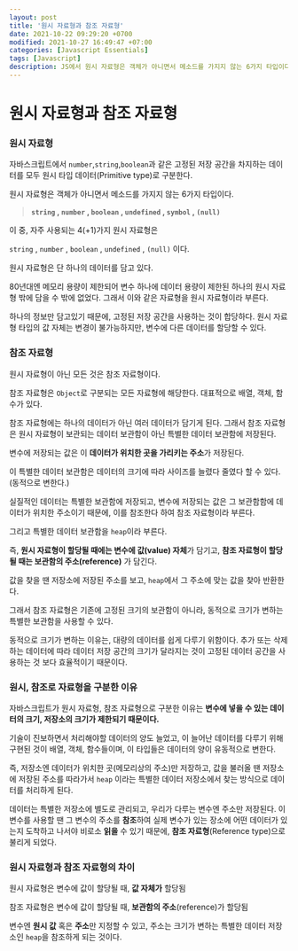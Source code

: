 ```yaml
---
layout: post
title: '원시 자료형과 참조 자료형'
date: 2021-10-22 09:29:20 +0700
modified: 2021-10-27 16:49:47 +07:00
categories: [Javascript Essentials]
tags: [Javascript]
description: JS에서 원시 자료형은 객체가 아니면서 메소드를 가지지 않는 6가지 타입이다.
---
```


# 원시 자료형과 참조 자료형

### 원시 자료형

자바스크립트에서 `number`,`string`,`boolean`과 같은 고정된 저장 공간을 차지하는 데이터를 모두 원시 타입 데이터(Primitive type)로 구분한다.

원시 자료형은 객체가 아니면서 메소드를 가지지 않는 6가지 타입이다.

> **`string` , `number` , `boolean` , `undefined` , `symbol` , `(null)`**

이 중, 자주 사용되는 4(+1)가지 원시 자료형은

`string` , `number` , `boolean` , `undefined` , `(null)` 이다.

원시 자료형은 단 하나의 데이터를 담고 있다.

80년대엔 메모리 용량이 제한되어 변수 하나에 데이터 용량이 제한된 하나의 원시 자료형 밖에 담을 수 밖에 없었다. 그래서 이와 같은 자료형을 원시 자료형이라 부른다.

하나의 정보만 담고있기 때문에, 고정된 저장 공간을 사용하는 것이 합당하다. 원시 자료형 타입의 값 자체는 변경이 불가능하지만, 변수에 다른 데이터를 할당할 수 있다.

### 참조 자료형

원시 자료형이 아닌 모든 것은 참조 자료형이다.

참조 자료형은 `Object`로 구분되는 모든 자료형에 해당한다.
대표적으로 배열, 객체, 함수가 있다.

참조 자료형에는 하나의 데이터가 아닌 여러 데이터가 담기게 된다. 그래서 참조 자료형은 원시 자료형이 보관되는 데이터 보관함이 아닌 특별한 데이터 보관함에 저장된다.

변수에 저장되는 값은 이 **데이터가 위치한 곳을 가리키는 주소**가 저장된다.

이 특별한 데이터 보관함은 데이터의 크기에 따라 사이즈를 늘렸다 줄였다 할 수 있다. (동적으로 변한다.)

실질적인 데이터는 특별한 보관함에 저장되고, 변수에 저장되는 값은 그 보관함함에 데이터가 위치한 주소이기 때문에, 이를 참조한다 하여 참조 자료형이라 부른다.

그리고 특별한 데이터 보관함을 `heap`이라 부른다.

즉, **원시 자료형이 할당될 때에는 변수에 값(value) 자체**가 담기고, **참조 자료형이 할당될 때는 보관함의 주소(reference)** 가 담긴다.

값을 찾을 땐 저장소에 저장된 주소를 보고, `heap`에서 그 주소에 맞는 값을 찾아 반환한다.

그래서 참조 자료형은 기존에 고정된 크기의 보관함이 아니라, 동적으로 크기가 변하는 특별한 보관함을 사용할 수 있다.

동적으로 크기가 변하는 이유는, 대량의 데이터를 쉽게 다루기 위함이다. 추가 또는 삭제하는 데이터에 따라 데이터 저장 공간의 크기가 달라지는 것이 고정된 데이터 공간을 사용하는 것 보다 효율적이기 때문이다.

### 원시, 참조로 자료형을 구분한 이유

자바스크립트가 원시 자료형, 참조 자료형으로 구분한 이유는 **변수에 넣을 수 있는 데이터의 크기, 저장소의 크기가 제한되기 때문이다.**

기술이 진보하면서 처리해야할 데이터의 양도 늘었고, 이 늘어난 데이터를 다루기 위해 구현된 것이 배열, 객체, 함수들이며, 이 타입들은 데이터의 양이 유동적으로 변한다.

즉, 저장소엔 데이터가 위치한 곳(메모리상의 주소)만 저장하고, 값을 불러올 땐 저장소에 저장된 주소를 따라가서 `heap` 이라는 특별한 데이터 저장소에서 찾는 방식으로 데이터를 처리하게 된다.

데이터는 특별한 저장소에 별도로 관리되고, 우리가 다루는 변수엔 주소만 저장된다. 이 변수를 사용할 땐 그 변수의 주소를 **참조**하여 실제 변수가 있는 장소에 어떤 데이터가 있는지 도착하고 나서야 비로소 **읽을** 수 있기 때문에, **참조 자료형**(Reference type)으로 불리게 되었다.

### 원시 자료형과 참조 자료형의 차이

원시 자료형은 변수에 값이 할당될 때, **값 자체가** 할당됨

참조 자료형은 변수에 값이 할당될 때, **보관함의 주소**(reference)가 할당됨

변수엔 **원시 값** 혹은 **주소**만 지정할 수 있고, 주소는 크기가 변하는 특별한 데이터 저장소인 `heap`을 참조하게 되는 것이다.
